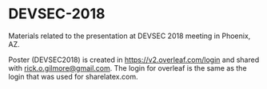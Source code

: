 # DEVSEC-2018
Materials related to the presentation at DEVSEC 2018 meeting in Phoenix, AZ.

Poster (DEVSEC2018) is created in https://v2.overleaf.com/login and shared with rick.o.gilmore@gmail.com. The login for overleaf is the same as the login that was used for sharelatex.com.
